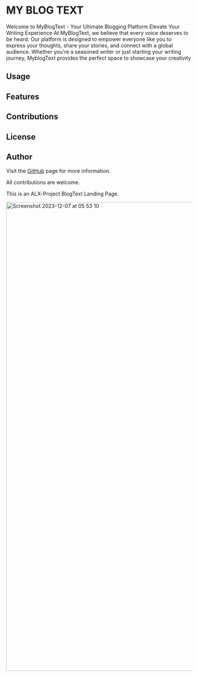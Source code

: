 # MY BLOG TEXT

Welcome to MyBlogText - Your Ultimate Blogging Platform
Elevate Your Writing Experience
At MyBlogText, we believe that every voice deserves to be heard. Our platform is designed to empower everyone like you to express your thoughts, share your stories, and connect with a global audience. Whether you're a seasoned writer or just starting your writing journey, MyblogText provides the perfect space to showcase your creativity


##  Usage

##  Features

##  Contributions 

##  License 

## Author 

Visit the [GitHub][github] page for more information.

[Github]: https://github.com/Abstaina44


All contributions are welcome.

This is an ALX-Project BlogText Landing Page.

<img width="1271" alt="Screenshot 2023-12-07 at 05 53 10" src="https://github.com/Abstaina44/ALX-Portfolio-Project/assets/48015890/8b48afef-b4b6-4e69-a760-164874c46965">
